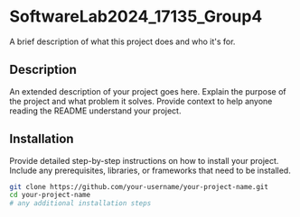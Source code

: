 # SoftwareLab2024_17135_Group4

A brief description of what this project does and who it's for.

## Description

An extended description of your project goes here. Explain the purpose of the project and what problem it solves. Provide context to help anyone reading the README understand your project.

## Installation

Provide detailed step-by-step instructions on how to install your project. Include any prerequisites, libraries, or frameworks that need to be installed.

```bash
git clone https://github.com/your-username/your-project-name.git
cd your-project-name
# any additional installation steps
